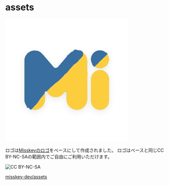 # assets
![logo](icon.png)

ロゴは[Misskeyのロゴ](https://misskey-hub.net/appendix/assets.html)をベースにして作成されました。
ロゴはベースと同じCC BY-NC-SAの範囲内でご自由にご利用いただけます。

![CC BY-NC-SA](https://camo.githubusercontent.com/f05d4039b67688cfdf339d2a445ad686a60551f9891734c418f7096184de5fac/68747470733a2f2f692e6372656174697665636f6d6d6f6e732e6f72672f6c2f62792d6e632d73612f342e302f38387833312e706e67)

[misskey-dev/assets](https://github.com/misskey-dev/assets/tree/main)
